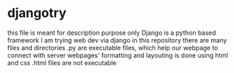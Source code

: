 # djangotry
this file is meant for description purpose only
Django is a python based framework
I am trying web dev via django
in this repository there are many files and directories
.py are executable files, which help our webpage to connect with server
webpages' formatting and layouting is done using html and css
.html files are not executable

